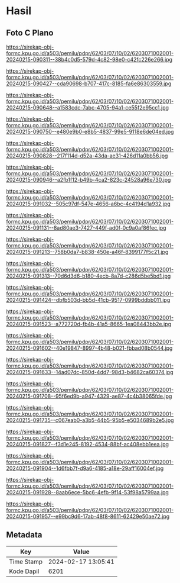 # Hasil

## Foto C Plano

https://sirekap-obj-formc.kpu.go.id/a503/pemilu/pdpr/62/03/07/10/02/6203071002001-20240215-090311--38b4c0d5-579d-4c82-98e0-c42fc226e266.jpg

https://sirekap-obj-formc.kpu.go.id/a503/pemilu/pdpr/62/03/07/10/02/6203071002001-20240215-090427--cda90698-b707-417c-8185-fa6e86303559.jpg

https://sirekap-obj-formc.kpu.go.id/a503/pemilu/pdpr/62/03/07/10/02/6203071002001-20240215-090648--a1583cdc-7abc-4705-94a1-ce55f2e95cc1.jpg

https://sirekap-obj-formc.kpu.go.id/a503/pemilu/pdpr/62/03/07/10/02/6203071002001-20240215-090750--e480e9b0-e8b5-4837-99e5-9118e6de04ed.jpg

https://sirekap-obj-formc.kpu.go.id/a503/pemilu/pdpr/62/03/07/10/02/6203071002001-20240215-090828--217f114d-d52a-43da-ae31-426d11a0bb56.jpg

https://sirekap-obj-formc.kpu.go.id/a503/pemilu/pdpr/62/03/07/10/02/6203071002001-20240215-090946--a2fb1f12-b49b-4ca2-823c-24528a96e730.jpg

https://sirekap-obj-formc.kpu.go.id/a503/pemilu/pdpr/62/03/07/10/02/6203071002001-20240215-091032--505c97df-547e-4656-a6bc-4c4194d1a932.jpg

https://sirekap-obj-formc.kpu.go.id/a503/pemilu/pdpr/62/03/07/10/02/6203071002001-20240215-091131--8ad80ae3-7427-449f-ad0f-0c9a0af86fec.jpg

https://sirekap-obj-formc.kpu.go.id/a503/pemilu/pdpr/62/03/07/10/02/6203071002001-20240215-091213--758b0da7-b838-450e-a46f-8399177f5c21.jpg

https://sirekap-obj-formc.kpu.go.id/a503/pemilu/pdpr/62/03/07/10/02/6203071002001-20240215-091313--70d6d3d6-b180-4ecb-8a7d-c286d5be5bd1.jpg

https://sirekap-obj-formc.kpu.go.id/a503/pemilu/pdpr/62/03/07/10/02/6203071002001-20240215-091424--dbfb503d-bb5d-41cb-9517-0999bddbb011.jpg

https://sirekap-obj-formc.kpu.go.id/a503/pemilu/pdpr/62/03/07/10/02/6203071002001-20240215-091523--a772720d-fb4b-41a5-8665-1ea08443bb2e.jpg

https://sirekap-obj-formc.kpu.go.id/a503/pemilu/pdpr/62/03/07/10/02/6203071002001-20240215-091602--40e19847-8997-4b48-b021-fbbad08b0544.jpg

https://sirekap-obj-formc.kpu.go.id/a503/pemilu/pdpr/62/03/07/10/02/6203071002001-20240215-091633--14ad07dc-850d-4dd7-98d3-b4682ca60374.jpg

https://sirekap-obj-formc.kpu.go.id/a503/pemilu/pdpr/62/03/07/10/02/6203071002001-20240215-091708--95f6ed9b-a947-4329-ae87-4c4b38065fde.jpg

https://sirekap-obj-formc.kpu.go.id/a503/pemilu/pdpr/62/03/07/10/02/6203071002001-20240215-091735--c067eab0-a3b5-44b5-95b5-e5034689b2e5.jpg

https://sirekap-obj-formc.kpu.go.id/a503/pemilu/pdpr/62/03/07/10/02/6203071002001-20240215-091827--f3d1e245-8192-4534-88bf-ac408ebb1eea.jpg

https://sirekap-obj-formc.kpu.go.id/a503/pemilu/pdpr/62/03/07/10/02/6203071002001-20240215-091904--1d6fbb7f-d9a6-4185-a18e-29aff16004ef.jpg

https://sirekap-obj-formc.kpu.go.id/a503/pemilu/pdpr/62/03/07/10/02/6203071002001-20240215-091928--8aab6ece-5bc6-4efb-9f14-53f98a5799aa.jpg

https://sirekap-obj-formc.kpu.go.id/a503/pemilu/pdpr/62/03/07/10/02/6203071002001-20240215-091957--e99bc9d6-17ab-48f8-8611-62429e50ae72.jpg


## Metadata

| Key        | Value               |
| ---------- | ------------------- |
| Time Stamp | 2024-02-17 13:05:41 |
| Kode Dapil | 6201                |



